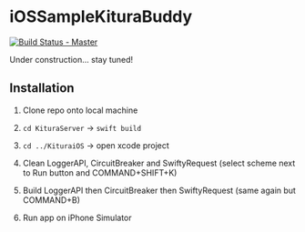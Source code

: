 # iOSSampleKituraBuddy

[![Build Status - Master](https://travis-ci.org/IBM-Swift/iOSSampleKituraBuddy.svg?branch=master)](https://travis-ci.org/IBM-Swift/iOSSampleKituraBuddy)

Under construction... stay tuned!

## Installation

1) Clone repo onto local machine

2) `cd KituraServer` -> `swift build`

3) `cd ../KituraiOS` -> open xcode project

4) Clean LoggerAPI, CircuitBreaker and SwiftyRequest (select scheme next to Run button and COMMAND+SHIFT+K)

5) Build LoggerAPI then CircuitBreaker then SwiftyRequest (same again but COMMAND+B)

6) Run app on iPhone Simulator
